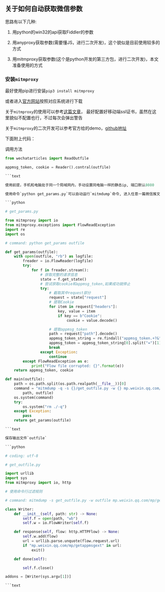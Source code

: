 ## 关于如何自动获取微信参数

思路有以下几种:

1. 用python的win32的api获取Fiddler的参数

2. 用anyproxy获取参数(需要懂JS，进行二次开发)，这个貌似是目前使用较多的方式

3. 用mitmproxy获取参数(这个是python开发的第三方包，进行二次开发)，本文准备使用的方式

### 安装`mitmproxy`

最好使用pip进行安装`pip3 install mitmproxy`

或者进入[官方网站](https://github.com/mitmproxy/mitmproxy/releases)按照对应系统进行下载

关于`mitmproxy`的使用可以参考[这篇文章](https://www.jianshu.com/p/0cc558a8d6a2)， 最好配置好移动端ssl证书，虽然在这里貌似不配置也行，不过每次会弹出警告

关于`mitmproxy`的二次开发可以参考官方给的demo，[github地址](https://github.com/mitmproxy/mitmproxy/tree/master/examples/simple)

下面附上代码：

调用方法

```python
from wechatarticles import ReadOutfile

appmsg_token, cookie = Reader().contral(outfile)

```text

使用前提，手机和电脑处于同一个局域网内，手动设置同电脑一样的静态ip, 端口默认8080

使用命令`python get_params.py`可以自动运行`mitmdump`命令, 进入任意一篇微信推文，获取到相关参数后会自动处理返回`appmsg_token`和`cookie`

```python

# get_params.py

from mitmproxy import io
from mitmproxy.exceptions import FlowReadException
import re
import os

# command: python get_params outfile

def get_params(outfile):
    with open(outfile, "rb") as logfile:
        freader = io.FlowReader(logfile)
        try:
            for f in freader.stream():
                # 获取完整的请求信息
                state = f.get_state()
                # 尝试获取cookie和appmsg_token,如果成功就停止
                try:
                    # 截取其中request部分
                    request = state["request"]
                    # 提取Cookie
                    for item in request["headers"]:
                        key, value = item
                        if key == b"Cookie":
                            cookie = value.decode()

                    # 提取appmsg_token
                    path = request["path"].decode()
                    appmsg_token_string = re.findall("appmsg_token.+?&", path)
                    appmsg_token = appmsg_token_string[0].split("=")[1][:-1]
                    break
                except Exception:
                    continue
        except FlowReadException as e:
            print("Flow file corrupted: {}".format(e))
    return appmsg_token, cookie

def main(outfile):
    path = os.path.split(os.path.realpath(__file__))[0]
    command = "mitmdump -q -s {}/get_outfile.py -w {} mp.weixin.qq.com/mp/getappmsgext".format(
        path, outfile)
    os.system(command)
    try:
        os.system("rm ./-q")
    except Exception:
        pass
    return get_params(outfile)

```text

保存输出文件`outfile`

```python

# coding: utf-8

# get_outfile.py

import urllib
import sys
from mitmproxy import io, http

# 使用命令行过滤规则

# command: mitmdump -s get_outfile.py -w outfile mp.weixin.qq.com/mp/getappmsgext

class Writer:
    def __init__(self, path: str) -> None:
        self.f = open(path, "wb")
        self.w = io.FlowWriter(self.f)

    def response(self, flow: http.HTTPFlow) -> None:
        self.w.add(flow)
        url = urllib.parse.unquote(flow.request.url)
        if "mp.weixin.qq.com/mp/getappmsgext" in url:
            exit()

    def done(self):

        self.f.close()

addons = [Writer(sys.argv[1])]

```text
